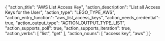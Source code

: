 {
    "action_title": "AWS List Access Key",
    "action_description": "List all Access Keys for the User",
    "action_type": "LEGO_TYPE_AWS",
    "action_entry_function": "aws_list_access_keys",
    "action_needs_credential": true,
    "action_output_type": "ACTION_OUTPUT_TYPE_LIST",
    "action_supports_poll": true,
    "action_supports_iteration": true,
    "action_verbs": [
    "list",
    "get"
    ],
    "action_nouns": [
    "access key",
    "aws"
    ]
  }
